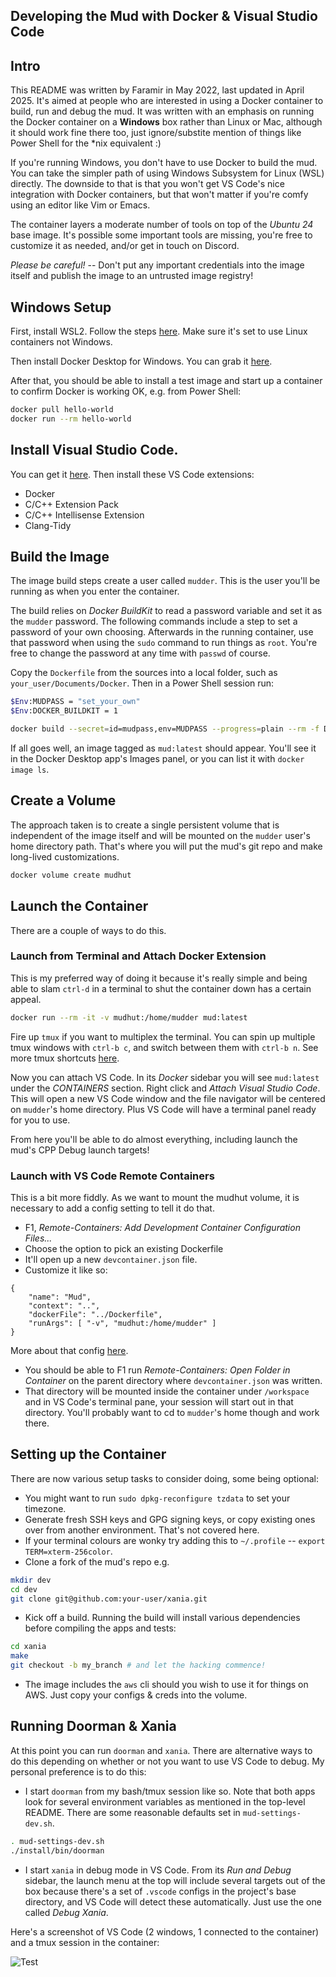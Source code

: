 Developing the Mud with Docker & Visual Studio Code
----------------

## Intro

This README was written by Faramir in May 2022, last updated in April 2025. It's aimed at people who are interested in using a Docker container to build, run and debug the mud. It was written with an emphasis on running the Docker container on a **Windows** box rather than Linux or Mac, although it should work fine there too, just ignore/substite mention of things like Power Shell for the *nix equivalent :)

If you're running Windows, you don't have to use Docker to build the mud. You can take the simpler path of using Windows Subsystem for Linux (WSL) directly. The downside to that is that you won't get VS Code's nice integration with Docker containers, but that won't matter if you're comfy using an editor like Vim or Emacs.

The container layers a moderate number of tools on top of the *Ubuntu 24* base image. It's possible some important tools are missing, you're free to customize it as needed, and/or get in touch on Discord.

*Please be careful!* -- Don't put any important credentials into the image itself and publish the image to an untrusted image registry!

## Windows Setup

First, install WSL2. Follow the steps [here](https://docs.microsoft.com/en-us/windows/wsl/install). Make sure it's set to use Linux containers not Windows. 

Then install Docker Desktop for Windows. You can grab it [here](https://docs.docker.com/desktop/windows/release-notes/).

After that, you should be able to install a test image and start up a container to confirm Docker is working OK, e.g. from Power Shell:
```bash
docker pull hello-world
docker run --rm hello-world
```

## Install Visual Studio Code.

You can get it [here](https://code.visualstudio.com/download). Then install these VS Code extensions:
- Docker
- C/C++ Extension Pack
- C/C++ Intellisense Extension
- Clang-Tidy


## Build the Image

The image build steps create a user called `mudder`. This is the user you'll be running as when you enter the container.

The build relies on _Docker BuildKit_ to read a password variable and set it as the `mudder` password. The following commands include a step to set a password of your own choosing. Afterwards in the running container, use that password when using the `sudo` command to run things as `root`. You're free to change the password at any time with `passwd` of course.

Copy the `Dockerfile` from the sources into a local folder, such as `your_user/Documents/Docker`. Then in a Power Shell session run:

```bash
$Env:MUDPASS = "set_your_own"
$Env:DOCKER_BUILDKIT = 1

docker build --secret=id=mudpass,env=MUDPASS --progress=plain --rm -f Dockerfile -t mud:latest .
```

If all goes well, an image tagged as `mud:latest` should appear. You'll see it in the Docker Desktop app's Images panel, or you can list it with `docker image ls`.

## Create a Volume

The approach taken is to create a single persistent volume that is independent of the image itself and will be mounted on the `mudder` user's home directory path. That's where you will put the mud's git repo and make long-lived customizations.

```bash
docker volume create mudhut
```

## Launch the Container

There are a couple of ways to do this. 

### Launch from Terminal and Attach Docker Extension

This is my preferred way of doing it because it's really simple and being able to slam `ctrl-d` in a terminal to shut the container down has a certain appeal.

```bash
docker run --rm -it -v mudhut:/home/mudder mud:latest
```
Fire up `tmux` if you want to multiplex the terminal. You can spin up multiple tmux windows with `ctrl-b c`,  and switch between them with `ctrl-b n`. See more tmux shortcuts [here](https://tmuxcheatsheet.com/).


Now you can attach VS Code.  In its _Docker_ sidebar you will see `mud:latest` under the *CONTAINERS* section. Right click and _Attach Visual Studio Code_.  This will open a new VS Code window and the file navigator will be centered on `mudder`'s home directory. Plus VS Code will have a terminal panel ready for you to use.

From here you'll be able to do almost everything, including launch the mud's CPP Debug launch targets!


### Launch with VS Code Remote Containers

This is a bit more fiddly. As we want to mount the mudhut volume, it is necessary to add a config setting to tell it do that.

- F1, _Remote-Containers: Add Development Container Configuration Files..._
- Choose the option to pick an existing Dockerfile
- It'll open up a new `devcontainer.json` file.
- Customize it like so:
```
{
	"name": "Mud",
	"context": "..",
	"dockerFile": "../Dockerfile",
	"runArgs": [ "-v", "mudhut:/home/mudder" ]
}
```

More about that config [here](https://aka.ms/devcontainer.json).

- You should be able to F1 run _Remote-Containers: Open Folder in Container_ on the parent directory where `devcontainer.json` was written. 
- That directory will be mounted inside the container under `/workspace` and in VS Code's terminal pane, your session will start out in that directory. You'll probably want to cd to `mudder`'s home though and work there.

## Setting up the Container

There are now various setup tasks to consider doing, some being optional:

- You might want to run `sudo dpkg-reconfigure tzdata` to set your timezone.
- Generate fresh SSH keys and GPG signing keys, or copy existing ones over from another environment. That's not covered here.
- If your terminal colours are wonky try adding this to `~/.profile` -- `export TERM=xterm-256color`.
- Clone a fork of the mud's repo e.g.
```bash
mkdir dev
cd dev
git clone git@github.com:your-user/xania.git
```
- Kick off a build. Running the build will install various dependencies before compiling the apps and tests:
```bash
cd xania
make
git checkout -b my_branch # and let the hacking commence!
```
- The image includes the `aws` cli should you wish to use it for things on AWS. Just copy your configs & creds into the volume.


## Running Doorman & Xania

At this point you can run `doorman` and `xania`. There are alternative ways to do this depending on whether or not you want to use VS Code to debug. My personal preference is to do this:

- I start `doorman` from my bash/tmux session like so. Note that both apps look for several environment variables as mentioned in the top-level README. There are some reasonable defaults set in `mud-settings-dev.sh`. 
```bash
. mud-settings-dev.sh
./install/bin/doorman
```

- I start `xania` in debug mode in VS Code. From its _Run and Debug_ sidebar, the launch menu at the top will include several targets out of the box because there's a set of `.vscode` configs in the project's base directory, and VS Code will detect these automatically. Just use the one called _Debug Xania_.

Here's a screenshot of VS Code (2 windows, 1 connected to the container) and a tmux session in the container:

![Test](xania-doorman-vscode.PNG)